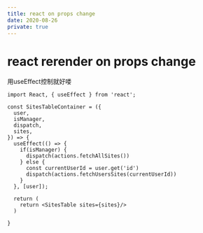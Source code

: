 ```yaml
---
title: react on props change
date: 2020-08-26
private: true
---
```

# react rerender on props change
用useEffect控制就好喽

    import React, { useEffect } from 'react';

    const SitesTableContainer = ({
      user,
      isManager,
      dispatch,
      sites,
    }) => {
      useEffect(() => {
        if(isManager) {
          dispatch(actions.fetchAllSites())
        } else {
          const currentUserId = user.get('id')
          dispatch(actions.fetchUsersSites(currentUserId))
        }
      }, [user]); 

      return (
        return <SitesTable sites={sites}/>
      )

    }